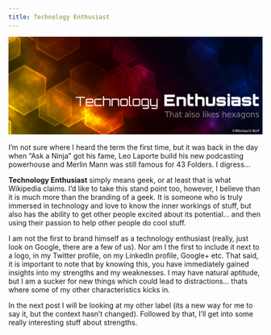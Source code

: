 ```yaml
---
title: Technology Enthusiast
---
```


![Technology Enthusiast Background](techenthusiast1.png)

I’m not sure where I heard the term the first time, but it was back in the day when “Ask a Ninja” got his fame, Leo Laporte build his new podcasting powerhouse and Merlin Mann was still famous for 43 Folders. I digress…  

**Technology Enthusiast** simply means geek, or at least that is what Wikipedia claims. I’d like to take this stand point too, however, I believe than it is much more than the branding of a geek. It is someone who is truly immersed in technology and love to know the inner workings of stuff, but also has the ability to get other people excited about its potential… and then using their passion to help other people do cool stuff.  

I am not the first to brand himself as a technology enthusiast (really, just look on Google, there are a few of us). Nor am I the first to include it next to a logo, in my Twitter profile, on my LinkedIn profile, Google+ etc. That said, it is important to note that by knowing this, you have immediately gained insights into my strengths and my weaknesses. I may have natural aptitude, but I am a sucker for new things which could lead to distractions… thats where some of my other characteristics kicks in.  

In the next post I will be looking at my other label (its a new way for me to say it, but the context hasn’t changed). Followed by that, I’ll get into some really interesting stuff about strengths.
